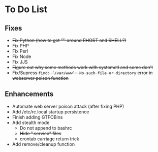 # To Do List

## Fixes

- ~~Fix Python (how to get '"' around RHOST and SHELL?)~~
- Fix PHP
- Fix Perl
- Fix Node
- Fix JJS
- ~~Figure out why some methods work with systemctl and some don't~~
- ~~Fix/Supress `find: ‘/var/www’: No such file or directory` error in webserver poison function~~

## Enhancements

- Automate web server poison attack (after fixing PHP)
- Add /etc/rc.local startup persistence
- Finish adding GTFOBins
- Add stealth mode
	- Do not append to bashrc
	- ~~Hide ".service" files~~
	- crontab carriage return trick
- Add remove/cleanup function

